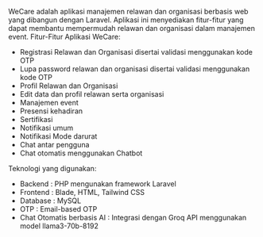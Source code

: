 WeCare adalah aplikasi manajemen relawan dan organisasi berbasis web yang dibangun dengan Laravel. Aplikasi ini menyediakan fitur-fitur yang dapat membantu mempermudah relawan dan organisasi dalam manajemen event.
Fitur-Fitur Aplikasi WeCare:
- Registrasi Relawan dan Organisasi disertai validasi menggunakan kode OTP
- Lupa password relawan dan organisasi disertai validasi menggunakan kode OTP
- Profil Relawan dan Organisasi
- Edit data dan profil relawan serta organisasi
- Manajemen event
- Presensi kehadiran
- Sertifikasi
- Notifikasi umum
- Notifikasi Mode darurat
- Chat antar pengguna
- Chat otomatis menggunakan Chatbot

Teknologi yang digunakan:
- Backend : PHP mengunakan  framework Laravel
- Frontend : Blade, HTML, Tailwind CSS
- Database : MySQL
- OTP : Email-based OTP
- Chat Otomatis berbasis AI : Integrasi dengan Groq API menggunakan model llama3-70b-8192